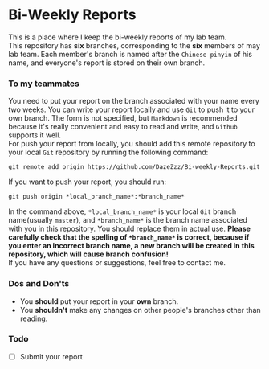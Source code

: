# Bi-Weekly Reports
This is a place where I keep the bi-weekly reports of my lab team.\
This repository has **six** branches, corresponding to the **six** members of may lab team. Each member's branch is named after the `Chinese pinyin` of his name, and everyone's report is stored on their own branch.

### To my teammates
You need to put your report on the branch associated with your name every two weeks. You can write your report locally and use `Git` to push it to your own branch. The form is not specified, but `Markdown` is recommended because it's really convenient and easy to read and write, and `Github` supports it well.\
For push your report from locally, you should add this remote repository to your local `Git` repository by running the following command:
```
git remote add origin https://github.com/DazeZzz/Bi-weekly-Reports.git
```

If you want to push your report, you should run:
```
git push origin *local_branch_name*:*branch_name*
```
In the command above, `*local_branch_name*` is your local `Git` branch name(usually `master`), and `*branch_name*` is the branch name associated with you in this repository. You should replace them in actual use. **Please carefully check that the spelling of `*branch_name*` is correct, because if you enter an incorrect branch name, a new branch will be created in this repository, which will cause branch confusion!**\
If you have any questions or suggestions, feel free to contact me.

### Dos and Don'ts
* You **should** put your report in your **own** branch.
* You **shouldn't** make any changes on other people's branches other than reading.

### Todo
- [ ] Submit your report
